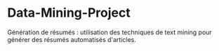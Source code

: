 # Data-Mining-Project

Génération de résumés : utilisation des techniques de text mining pour générer des résumés automatisés d'articles.
